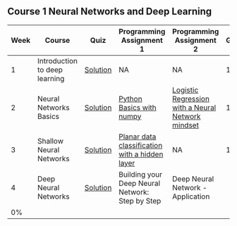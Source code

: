 ## Course 1 Neural Networks and Deep Learning
Week | Course | Quiz | Programming Assignment 1 | Programming Assignment 2 | Grade 
--- | --- | --- | --- | --- | --- 
1 | Introduction to deep learning | [Solution](https://github.com/xnone/coursera-deep-learning/blob/master/Course-1-Neural-Networks-and-Deep-Learning/week1/Week1_Quiz.pdf) | NA | NA | 100%
2 | Neural Networks Basics | [Solution](https://github.com/xnone/coursera-deep-learning/blob/master/Course-1-Neural-Networks-and-Deep-Learning/week2/Week2_Quiz.pdf) | [Python Basics with numpy](https://github.com/xnone/coursera-deep-learning/blob/master/Course-1-Neural-Networks-and-Deep-Learning/week2/Python%2BBasics%2BWith%2BNumpy%2Bv3.ipynb) | [Logistic Regression with a Neural Network mindset](https://github.com/xnone/coursera-deep-learning/blob/master/Course-1-Neural-Networks-and-Deep-Learning/week2/Logistic%2BRegression%2Bwith%2Ba%2BNeural%2BNetwork%2Bmindset%2Bv5.ipynb) | 100%
3 | Shallow Neural Networks | [Solution](https://github.com/xnone/coursera-deep-learning/blob/master/Course-1-Neural-Networks-and-Deep-Learning/week3/Week3_Quiz.pdf) | [Planar data classification with a hidden layer](https://github.com/xnone/coursera-deep-learning/blob/master/Course-1-Neural-Networks-and-Deep-Learning/week3/Planar%2Bdata%2Bclassification%2Bwith%2Bone%2Bhidden%2Blayer%2Bv5.ipynb) | NA | 100%
4 | Deep Neural Networks | [Solution]() | Building your Deep Neural Network: Step by Step | Deep Neural Network - Application
 | 0%

